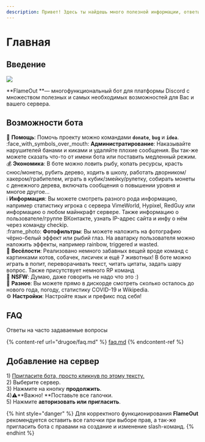```yaml
---
description: Привет! Здесь ты найдешь много полезной информации, ответы на часто задаваемые вопросы и многое другое.
---
```

# Главная

## Введение

![](.gitbook/assets/flame\_512x512.png)

**FlameOut **— многофункциональный бот для платформы Discord с множеством полезных и самых необходимых возможностей для Вас и вашего сервера.

## Возможности бота

:school_satchel: **Помощь**: Помочь проекту можно командами **`donate`**, **`bug`** и **`idea`**.\
:face_with_symbols_over_mouth: **Администратирование**: Наказывайте нарушителей банами и киками и удаляйте плохие сообщения. Вы так-же можете сказать что-то от имени бота или поставить медленный режим.\
:moneybag: **Экономика**: В боте можно ловить рыбу, копать ресурсы, красть снюс/монеты, рубить дерево, ходить в школу, работать дворником/хакером/грабителем, играть в кубик/змейку/рулетку, собирать монеты с денежного дерева, включать сообщения о повышении уровня и многое другое...\
:information_source: **Информация**: Вы можете смотреть разного рода информацию, например статистику игрока с сервера VimeWorld, Hypixel, RedGuy или информацию о любом майнкрафт сервере. Также информацию о пользователе/группе ВКонтакте, узнать IP-адрес сайта и инфу о нём через команду checkip.\
:frame_photo: **Фотофильтры**: Вы можете наложить на фотографию чёрно-белый эффект или рыбий глаз. На аватарку пользователя можно наложить эффекты, например rainbow, triggered и wasted.\
:lollipop: **Весёлости**: Реализовано немного забавных вещей вроде команд с картинками котов, собачек, лисичек и ещё 7 животных! В боте можно играть в попит, переворачивать текст, читать цитаты, задать шару вопрос. Также присутствует немного RP команд\
:underage: **NSFW**: Думаю, даже говорить не надо что это :)\
:open_file_folder: **Разное**: Вы можете прямо в дискорде смотреть сколько осталось до нового года, погоду, статистику COVID-19 и Wikipedia.\
:gear: **Настройки**: Настройте язык и префикс под себя!

## FAQ

Ответы на часто задаваемые вопросы

{% content-ref url="drugoe/faq.md" %}
[faq.md](drugoe/faq.md)
{% endcontent-ref %}

## Добавление на сервер

1\) [Пригласите бота, просто кликнув по этому тексту.](https://top.gg/bot/747431086816100402/invite)\
2\) Выберите сервер.\
3\) Нажмите на кнопку **продолжить**.\
4\):warning:**Важно! **Поставьте все галочки.\
5\) Нажмите **авторизовать или** **пригласить**.

{% hint style="danger" %}
Для корректного функционирования **FlameOut** рекомендуется оставить все галочки при выборе прав, а так-же пригласить бота с правами на создание и изменение slash-команд.
{% endhint %}
